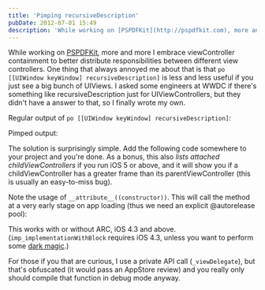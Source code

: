 ```yaml
---
title: 'Pimping recursiveDescription'
pubDate: 2012-07-01 15:49
description: 'While working on [PSPDFKit](http://pspdfkit.com), more and more I embrace viewController containment to better distribute responsibilities between ...'
---
```


While working on [PSPDFKit](http://pspdfkit.com), more and more I embrace viewController containment to better distribute responsibilities between different view controllers.
One thing that always annoyed me about that is that ```po [[UIWindow keyWindow] recursiveDescription]``` is less and less useful if you just see a big bunch of UIViews.
I asked some engineers at WWDC if there's something like recursiveDescription just for UIViewControllers, but they didn't have a answer to that, so I finally wrote my own.

Regular output of ```po [[UIWindow keyWindow] recursiveDescription]```:
<script src="https://gist.github.com/3028506.js"> </script>

Pimped output:
<script src="https://gist.github.com/3028503.js"> </script>

The solution is surprisingly simple. Add the following code somewhere to your project and you're done.
As a bonus, this also *lists attached childViewControllers* if you run iOS 5 or above, and it will show you if a childViewController has a greater frame than its parentViewController (this is usually an easy-to-miss bug).

Note the usage of ```__attribute__((constructor))```. This will call the method at a very early stage on app loading (thus we need an explicit @autorelease pool):

<script src="https://gist.github.com/3028524.js"> </script>

This works with or without ARC, iOS 4.3 and above. (```imp_implementationWithBlock``` requires iOS 4.3, unless you want to perform some [dark magic](https://github.com/landonf/plblockimp).)

For those if you that are curious, I use a private API call (```_viewDelegate```), but that's obfuscated (it would pass an AppStore review) and you really only should compile that function in debug mode anyway.